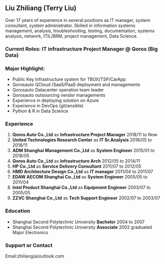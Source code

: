 ## Liu Zhiliang (Terry Liu)

Over 17 years of experience in several positions as IT manager, system consultant, system administrator. Skilled in information systems management, analysis, troubleshooting, testing, documentation, systems analysis, network, ITIL/BRM, project management, Data Science.

### Current Roles: IT infrastructure Project Manager @ Qoros (Big Data) 

### Major Highlight:
- Public Key Infrastructure system for TBOX/TSP/CarApp
- Qorosauto QCloud /SaaS/PaaS deployment and managements
- Qorosauto Datacenter operation team leader
- Qorosauto outsourcing vendor managements
- Experience in deploying solution on Azure 
- Experience in DevOps (git/ansible)
- Python & R in Data Science 

### Experience
1. **Qoros Auto Co.,Ltd** as **Infrastructure Project Manager** 2018/11 to Now
2. **United Technologies Research Center** as **IT Sr.Analysis** 2018/05 to 2018/11
3. **ADM Shanghai Management Co.,Ltd** as **System Engineer** 2015/01 to 2018/05
4. **Qoros Auto Co.,Ltd** as **Infrastructure Arch** 2012/05 to 2014/11
5. **HP Co.,Ltd** as **Service Delivery Consultant** 2011/07 to 2012/05
6. **HMD Architecture Design Co.,Ltd** as **IT manager** 2011/04 to 2011/07
7. **EDAW AECOM Shanghai Co.,Ltd** as **System Engineer** 2005/05 to 2011/04
8. **Intel Product Shanghai Co.,Ltd** as **Equipment Engineer** 2003/07 to 2005/05
9. **ZZVC Shanghai Co.,Ltd** as **Tech Support Engineer** 2002/07 to 2003/07

### Education
- Shanghai Second Polytechnic University **Bachelor** 2004 to 2007
- Shanghai Second Polytechnic University **Associate** 2002 graduated Major Electronics

### Support or Contact
Email:zhiliang(a)outlook.com
